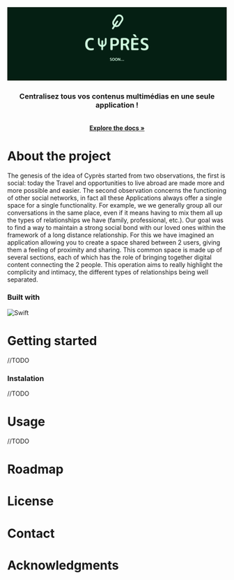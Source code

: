 <div align="center">
    <img src="Documentation/Images/banner.svg" alt="Banner">

  

  <p align="center">
    <h3>Centralisez tous vos contenus multimédias en une seule application !</h3>
    <br />
    <a href="https://codefirst.iut.uca.fr/git/CyDevs/cypres/wiki/Home"><strong>Explore the docs »</strong></a>
    <br />
  </p>
</div>

# About the project

The genesis of the idea of Cyprès started from two observations, the first is social: today the
Travel and opportunities to live abroad are made more and more possible and easier.
The second observation concerns the functioning of other social networks, in fact all these
Applications always offer a single space for a single functionality. For example, we
we generally group all our conversations in the same place, even if it means having to mix them all up
the types of relationships we have (family, professional, etc.).
Our goal was to find a way to maintain a strong social bond with our loved ones within the framework
of a long distance relationship. For this we have imagined an application allowing you to create a
space shared between 2 users, giving them a feeling of proximity and sharing.
This common space is made up of several sections, each of which has the role of bringing together
digital content connecting the 2 people. This operation aims to really highlight the
complicity and intimacy, the different types of relationships being well separated.

### Built with 

![Swift](https://img.shields.io/badge/Swift-FA7343?style=for-the-badge&logo=swift&logoColor=white)

# Getting started 

//TODO

### Instalation

//TODO

# Usage

//TODO

# Roadmap

# License

# Contact

# Acknowledgments

